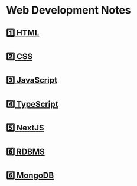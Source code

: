 # Web Development Notes 

## [1️⃣ HTML](html/README.md)

## [2️⃣ CSS](css/README.md)

## [3️⃣ JavaScript](js/README.md)

## [4️⃣ TypeScript](ts/README.md)

## [5️⃣ NextJS](nextjs/README.md)

## [6️⃣ RDBMS](rdbms/README.md)

## [6️⃣ MongoDB](mongodb/README.md)